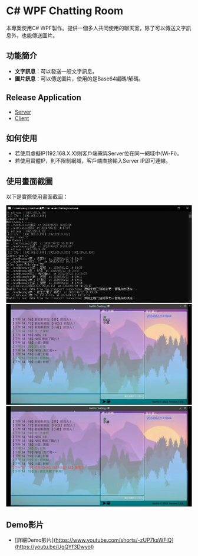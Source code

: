 # C# WPF Chatting Room

本專案使用C# WPF製作。提供一個多人共同使用的聊天室，除了可以傳送文字訊息外，也能傳送圖片。


## 功能簡介

- **文字訊息**：可以發送一般文字訊息。
- **圖片訊息**：可以傳送圖片，使用的是Base64編碼/解碼。

## Release Application
- [Server](https://drive.google.com/drive/folders/1Q3qCcqho5Y6u8JhNAk6nkf32i4b2wY2Y?usp=sharing)
- [Client](https://drive.google.com/drive/folders/1lVobSSCxCCfEtwPa0m-HzWDc_LtXmrtc?usp=sharing)

## 如何使用

- 若使用虛擬IP(192.168.X.X)則客戶端需與Server位在同一網域中(Wi-Fi)。
- 若使用實體IP，則不限制網域，客戶端直接輸入Server IP即可連線。

## 使用畫面截圖

以下是實際使用畫面截圖：

![Query](demo.jpg)
![Query](demo1.jpg)
![Query](demo2.jpg)

## Demo影片

- [詳細Demo影片](https://www.youtube.com/shorts/-zUP7ksWFlQ](https://youtu.be/UgQYf3DwyoI)
